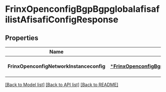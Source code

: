 # FrinxOpenconfigBgpBgpglobalafisafilistAfisafiConfigResponse

## Properties
Name | Type | Description | Notes
------------ | ------------- | ------------- | -------------
**FrinxOpenconfigNetworkInstanceconfig** | [***FrinxOpenconfigBgpBgpglobalafisafilistAfisafiConfig**](frinx.openconfig.bgp.bgpglobalafisafilist.afisafi.Config.md) |  | [optional] [default to null]

[[Back to Model list]](../README.md#documentation-for-models) [[Back to API list]](../README.md#documentation-for-api-endpoints) [[Back to README]](../README.md)


